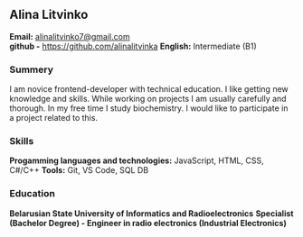 ## Alina Litvinko
**Email:** alinalitvinko7@gmail.com  
**github -** https://github.com/alinalitvinka
**English:** Intermediate (B1)

### Summery
I am novice frontend-developer with technical education. I like getting new knowledge and skills. While working on projects I am usually carefully and thorough.
In my free time I study biochemistry. I would like to participate in a project related to this.

### Skills
**Progamming languages and technologies:** JavaScript, HTML, CSS, C#/C++
**Tools:** Git, VS Code, SQL DB

### Education
**Belarusian State University of Informatics and Radioelectronics**
**Specialist (Bachelor Degree) - Engineer in radio electronics (Industrial Electronics)**